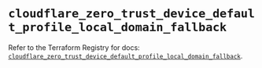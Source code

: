 # `cloudflare_zero_trust_device_default_profile_local_domain_fallback`

Refer to the Terraform Registry for docs: [`cloudflare_zero_trust_device_default_profile_local_domain_fallback`](https://registry.terraform.io/providers/cloudflare/cloudflare/5.1.0/docs/resources/zero_trust_device_default_profile_local_domain_fallback).
